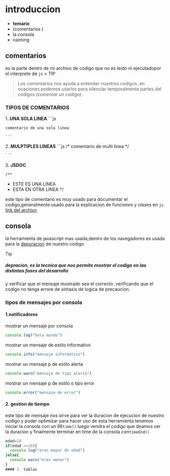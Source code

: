 # introduccion 
- **temario**
- (comentarios ) 
- la consola
- naiming
  

## comentarios 
es la parte dentro de mi archivo de codigo que no es leido ni ejecutadopor el interprete de  `js`
< TIP
>Los comentarios nos ayuda a entender nuestros codigos ,en ocaciones podemos usarlos para silenciar temporalmente partes del codigos *(comentar un codigo)*.
### TIPOS DE COMENTARIOS

1..**UNA SOLA LINEA**
    ```js

    comentario de una sola linea

    ```
2..**MULPTIPLES LINEAS**
    ```js
    /*
    comentario de multi linea
    */

    ```
3..**JSDOC**

    /**
  * ESTE ES UNA LINEA
  * ESTA EN OTRA LINEA
    */

este tipo de comentario es muy usado para documentar el codigo,generalmente usado para la explicacion
 de funciones  y clases en `js`
    [link del archivo](comentarios.js)

## consola
la herramienta de javascript mas usada,dentro de los navegadores es usada para la 
[depuracion](#depuracion) de nuestro codigo

>[!TIP]
>##### depracion, es la tecnica que nos permite mostrar el codigo  en las distintas fases del desarrollo
y verificar que el mensaje mostrado sea el correcto .verificando que el codigo no tenga errore de sintaxis de logica de precaucion.

### tipos de mensajes por consola
#### 1.notificadores
mostrar un mensaje por consola
```js
console.log("hola mundo")
```

mostrar un mensaje  de estilo informativo
```js
console.info("mensaje informativo")
```

mostrar un mensaje p de estilo alerta
```js
console.warn("mensaje de tipo alerta")
```
mostrar un mensaje p de estilo o tipo error
```js
console.error("mensaje de error")
```

#### 2. gestion de tiempo
este tipo de mensaje nos sirve para ver la duracion de ejecucion de nuestro codigo
y poder optimizar para hacer uso de esta herramienta tenemos iniciar la consola con
 un 96`time()` luego vendra el codigo que deamos ver la duracion y finalmente terminar
  en time de la consola con`timeEnd()`
  ```js
  edad=18
  if(edad >=18){
    console.log("eres mayor de edad")
  }else{
    console.warn("eres menor")
  }
#### 3. tablas